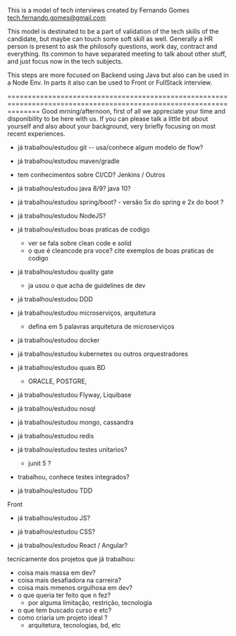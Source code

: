 This is a model of tech interviews created by Fernando Gomes <tech.fernando.gomes@gmail.com>

This model is destinated to be a part of validation of the tech skills of the candidate, but maybe can touch some soft skill as well.
Generally a HR person is present to ask the philosofy questions, work day, contract and everything.
Its common to have separated meeting to talk about other stuff, and just focus now in the tech subjects.

This steps are more focused on Backend using Java but also can be used in a Node Env.
In parts it also can be used to Front or FullStack interview.

====================================================================================================================
Good mrning/afternoon, first of all we appreciate your time and disponibility to be here with us.
If you can please talk a little bit about yourself and also about your background, very briefly focusing on most recent experiences.

- já trabalhou/estudou git
-- usa/conhece algum modelo de flow?

- já trabalhou/estudou maven/gradle
- tem conhecimentos sobre CI/CD? Jenkins / Outros

- já trabalhou/estudou java 8/9? java 10?  
- já trabalhou/estudou spring/boot? - versão 5x do spring e 2x do boot ?

- já trabalhou/estudou NodeJS?

- já trabalhou/estudou boas praticas de codigo
  - ver se fala sobre clean code e solid
  - o que é cleancode pra voce? cite exemplos de boas praticas de codigo
- já trabalhou/estudou quality gate
  - ja usou o que acha de guidelines de dev

- já trabalhou/estudou DDD 
- já trabalhou/estudou microserviços, arquitetura
  - defina em 5 palavras arquitetura de microserviços

- já trabalhou/estudou docker
- já trabalhou/estudou kubernetes ou outros orquestradores

- já trabalhou/estudou quais BD 
  - ORACLE, POSTGRE,
- já trabalhou/estudou Flyway, Liquibase

- já trabalhou/estudou nosql
- já trabalhou/estudou mongo, cassandra 
- já trabalhou/estudou redis

- já trabalhou/estudou testes unitarios? 
  - junit 5 ?
- trabalhou, conhece testes integrados?
- já trabalhou/estudou TDD 

Front
- já trabalhou/estudou JS?

- já trabalhou/estudou CSS?
- já trabalhou/estudou React / Angular?


tecnicamente dos projetos que já trabalhou:
- coisa mais massa em dev?
- coisa mais desafiadora na carreira?
- coisa mais mmenos orgulhosa em dev?
- o que queria ter feito que n fez?
  - por alguma limitação, restrição, tecnologia
- o que tem buscado curso e etc? 
- como criaria um projeto ideal ?
  - arquitetura, tecnologias, bd, etc
